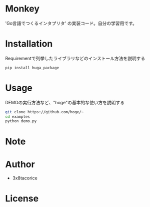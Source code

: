# Monkey

'Go言語でつくるインタプリタ' の実装コード。自分の学習用です。

# Installation

Requirementで列挙したライブラリなどのインストール方法を説明する
 
```bash
pip install huga_package
```

# Usage

DEMOの実行方法など、"hoge"の基本的な使い方を説明する
 
```bash
git clone https://github.com/hoge/~
cd examples
python demo.py
```

# Note

# Author

- 3x8tacorice

# License
